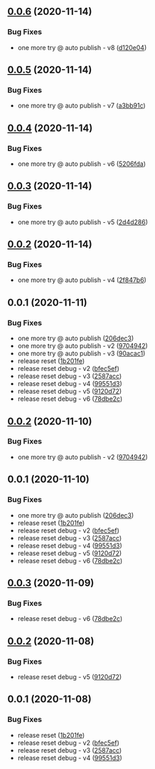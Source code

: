 ## [0.0.6](https://github.com/mists-aside/nestjs-metrics/compare/0.0.5...0.0.6) (2020-11-14)


### Bug Fixes

* one more try @ auto publish - v8 ([d120e04](https://github.com/mists-aside/nestjs-metrics/commit/d120e042de324c896f18aa3315a38290ef270de5))

## [0.0.5](https://github.com/mists-aside/nestjs-metrics/compare/0.0.4...0.0.5) (2020-11-14)


### Bug Fixes

* one more try @ auto publish - v7 ([a3bb91c](https://github.com/mists-aside/nestjs-metrics/commit/a3bb91cbf48d6a35e9d93a173b719943c3d4e64c))

## [0.0.4](https://github.com/mists-aside/nestjs-metrics/compare/0.0.3...0.0.4) (2020-11-14)


### Bug Fixes

* one more try @ auto publish - v6 ([5206fda](https://github.com/mists-aside/nestjs-metrics/commit/5206fda627064cb67402498e8c6bdc081e0f6310))

## [0.0.3](https://github.com/mists-aside/nestjs-metrics/compare/0.0.2...0.0.3) (2020-11-14)


### Bug Fixes

* one more try @ auto publish - v5 ([2d4d286](https://github.com/mists-aside/nestjs-metrics/commit/2d4d2869c94fb5ff7e0ee331cf4d3537c68efdb3))

## [0.0.2](https://github.com/mists-aside/nestjs-metrics/compare/0.0.1...0.0.2) (2020-11-14)


### Bug Fixes

* one more try @ auto publish - v4 ([2f847b6](https://github.com/mists-aside/nestjs-metrics/commit/2f847b62c7112cb6d020949849922ed19ff357a3))

## 0.0.1 (2020-11-11)


### Bug Fixes

* one more try @ auto publish ([206dec3](https://github.com/mists-aside/nestjs-metrics/commit/206dec3c2efa93fffee2252cb80c30ba3eb06b0d))
* one more try @ auto publish - v2 ([9704942](https://github.com/mists-aside/nestjs-metrics/commit/970494297c95ea58799eb1284dd4a27d923a340e))
* one more try @ auto publish - v3 ([90acac1](https://github.com/mists-aside/nestjs-metrics/commit/90acac166158a8199473d2bb2fe289de553ebb0e))
* release reset ([1b201fe](https://github.com/mists-aside/nestjs-metrics/commit/1b201fe09ae4951ef001102b1263da7c0d9b7466))
* release reset debug - v2 ([bfec5ef](https://github.com/mists-aside/nestjs-metrics/commit/bfec5efd51ac308e1fff310b8dff4315bb19b35e))
* release reset debug - v3 ([2587acc](https://github.com/mists-aside/nestjs-metrics/commit/2587accb49e7dd01fd6c442db962f63542053a53))
* release reset debug - v4 ([99551d3](https://github.com/mists-aside/nestjs-metrics/commit/99551d313d82e68c211bf539811b349ede090e99))
* release reset debug - v5 ([9120d72](https://github.com/mists-aside/nestjs-metrics/commit/9120d723475a3eccea91621d76c30a7d9d85e9bc))
* release reset debug - v6 ([78dbe2c](https://github.com/mists-aside/nestjs-metrics/commit/78dbe2c2b42e4eb097c13b764b4f4cf290cdcaeb))

## [0.0.2](https://github.com/mists-aside/nestjs-metrics/compare/0.0.1...0.0.2) (2020-11-10)


### Bug Fixes

* one more try @ auto publish - v2 ([9704942](https://github.com/mists-aside/nestjs-metrics/commit/970494297c95ea58799eb1284dd4a27d923a340e))

## 0.0.1 (2020-11-10)


### Bug Fixes

* one more try @ auto publish ([206dec3](https://github.com/mists-aside/nestjs-metrics/commit/206dec3c2efa93fffee2252cb80c30ba3eb06b0d))
* release reset ([1b201fe](https://github.com/mists-aside/nestjs-metrics/commit/1b201fe09ae4951ef001102b1263da7c0d9b7466))
* release reset debug - v2 ([bfec5ef](https://github.com/mists-aside/nestjs-metrics/commit/bfec5efd51ac308e1fff310b8dff4315bb19b35e))
* release reset debug - v3 ([2587acc](https://github.com/mists-aside/nestjs-metrics/commit/2587accb49e7dd01fd6c442db962f63542053a53))
* release reset debug - v4 ([99551d3](https://github.com/mists-aside/nestjs-metrics/commit/99551d313d82e68c211bf539811b349ede090e99))
* release reset debug - v5 ([9120d72](https://github.com/mists-aside/nestjs-metrics/commit/9120d723475a3eccea91621d76c30a7d9d85e9bc))
* release reset debug - v6 ([78dbe2c](https://github.com/mists-aside/nestjs-metrics/commit/78dbe2c2b42e4eb097c13b764b4f4cf290cdcaeb))

## [0.0.3](https://github.com/mists-aside/nestjs-metrics/compare/0.0.2...0.0.3) (2020-11-09)


### Bug Fixes

* release reset debug - v6 ([78dbe2c](https://github.com/mists-aside/nestjs-metrics/commit/78dbe2c2b42e4eb097c13b764b4f4cf290cdcaeb))

## [0.0.2](https://github.com/mists-aside/nestjs-metrics/compare/0.0.1...0.0.2) (2020-11-08)


### Bug Fixes

* release reset debug - v5 ([9120d72](https://github.com/mists-aside/nestjs-metrics/commit/9120d723475a3eccea91621d76c30a7d9d85e9bc))

## 0.0.1 (2020-11-08)


### Bug Fixes

* release reset ([1b201fe](https://github.com/mists-aside/nestjs-metrics/commit/1b201fe09ae4951ef001102b1263da7c0d9b7466))
* release reset debug - v2 ([bfec5ef](https://github.com/mists-aside/nestjs-metrics/commit/bfec5efd51ac308e1fff310b8dff4315bb19b35e))
* release reset debug - v3 ([2587acc](https://github.com/mists-aside/nestjs-metrics/commit/2587accb49e7dd01fd6c442db962f63542053a53))
* release reset debug - v4 ([99551d3](https://github.com/mists-aside/nestjs-metrics/commit/99551d313d82e68c211bf539811b349ede090e99))

